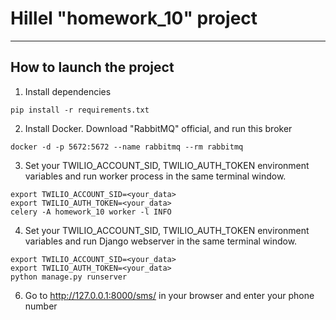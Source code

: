 # Hillel "homework_10" project

---
## How to launch the project
1. Install dependencies
```
pip install -r requirements.txt
```

2. Install Docker. Download "RabbitMQ" official, and run this broker
```
docker -d -p 5672:5672 --name rabbitmq --rm rabbitmq
```
3. Set your TWILIO_ACCOUNT_SID, TWILIO_AUTH_TOKEN environment variables and run worker process in the same terminal window.
```
export TWILIO_ACCOUNT_SID=<your_data>
export TWILIO_AUTH_TOKEN=<your_data>
celery -A homework_10 worker -l INFO
```
4. Set your TWILIO_ACCOUNT_SID, TWILIO_AUTH_TOKEN environment variables and run Django webserver in the same terminal window.
```
export TWILIO_ACCOUNT_SID=<your_data>
export TWILIO_AUTH_TOKEN=<your_data>
python manage.py runserver
```
6. Go to http://127.0.0.1:8000/sms/ in your browser and enter your phone number

